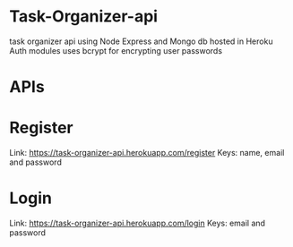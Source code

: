 # Task-Organizer-api
task organizer api using Node Express and Mongo db hosted in Heroku
Auth modules uses bcrypt for encrypting user passwords

# APIs

# Register
Link: https://task-organizer-api.herokuapp.com/register
Keys: name, email and password

# Login
Link: https://task-organizer-api.herokuapp.com/login
Keys: email and password
